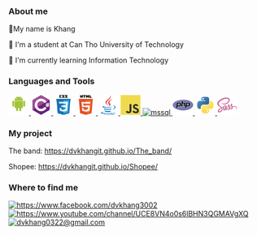 ### About me
👋My name is Khang

🔭 I'm a student at Can Tho University of Technology

🌱 I'm currently learning Information Technology




### Languages and Tools
<p > <a href="https://developer.android.com" target="_blank" rel="noreferrer"> <img src="https://raw.githubusercontent.com/devicons/devicon/master/icons/android/android-original-wordmark.svg" alt="android" width="40" height="40"/> </a> <a href="https://www.w3schools.com/cs/" target="_blank" rel="noreferrer"> <img src="https://raw.githubusercontent.com/devicons/devicon/master/icons/csharp/csharp-original.svg" alt="csharp" width="40" height="40"/> </a> <a href="https://www.w3schools.com/css/" target="_blank" rel="noreferrer"> <img src="https://raw.githubusercontent.com/devicons/devicon/master/icons/css3/css3-original-wordmark.svg" alt="css3" width="40" height="40"/> </a> <a href="https://www.w3.org/html/" target="_blank" rel="noreferrer"> <img src="https://raw.githubusercontent.com/devicons/devicon/master/icons/html5/html5-original-wordmark.svg" alt="html5" width="40" height="40"/> </a> <a href="https://www.java.com" target="_blank" rel="noreferrer"> <img src="https://raw.githubusercontent.com/devicons/devicon/master/icons/java/java-original.svg" alt="java" width="40" height="40"/> </a> <a href="https://developer.mozilla.org/en-US/docs/Web/JavaScript" target="_blank" rel="noreferrer"> <img src="https://raw.githubusercontent.com/devicons/devicon/master/icons/javascript/javascript-original.svg" alt="javascript" width="40" height="40"/> </a> <a href="https://www.microsoft.com/en-us/sql-server" target="_blank" rel="noreferrer"> <img src="https://www.svgrepo.com/show/303229/microsoft-sql-server-logo.svg" alt="mssql" width="40" height="40"/> </a> <a href="https://www.php.net" target="_blank" rel="noreferrer"> <img src="https://raw.githubusercontent.com/devicons/devicon/master/icons/php/php-original.svg" alt="php" width="40" height="40"/> </a> <a href="https://www.python.org" target="_blank" rel="noreferrer"> <img src="https://raw.githubusercontent.com/devicons/devicon/master/icons/python/python-original.svg" alt="python" width="40" height="40"/> </a> <a href="https://sass-lang.com" target="_blank" rel="noreferrer"> <img src="https://raw.githubusercontent.com/devicons/devicon/master/icons/sass/sass-original.svg" alt="sass" width="40" height="40"/> </a> </p>

### My project
The band: https://dvkhangit.github.io/The_band/

Shopee: https://dvkhangit.github.io/Shopee/

### Where to find me

<div >

  <a href="https://www.facebook.com/dvkhang3002" target="_blank">
    <img src="https://img.icons8.com/bubbles/100/000000/facebook-new.png" alt="https://www.facebook.com/dvkhang3002" />
  </a>
  <a href="https://www.youtube.com/channel/UCE8VN4o0s6lBHN3QGMAVgXQ" target="_blank">
    <img src="https://img.icons8.com/bubbles/100/000000/youtube-squared.png" alt="https://www.youtube.com/channel/UCE8VN4o0s6lBHN3QGMAVgXQ" />
  </a>
  <a href="mailto:dvkhang0322@gmail.com" target="_blank">
    <img src="https://img.icons8.com/bubbles/100/000000/apple-mail.png" alt="dvkhang0322@gmail.com" />
 
</div>
